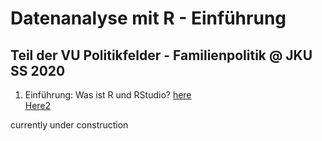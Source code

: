 # Datenanalyse mit R - Einführung
## Teil der VU Politikfelder - Familienpolitik @ JKU SS 2020
1. Einführung: Was ist R und RStudio? [here](./1_RStats_Folien/1_Rstat_Folien.pdf)  
[Here2](./2_RStats_Folien/2_R_erste_Schritte.html)

currently under construction
